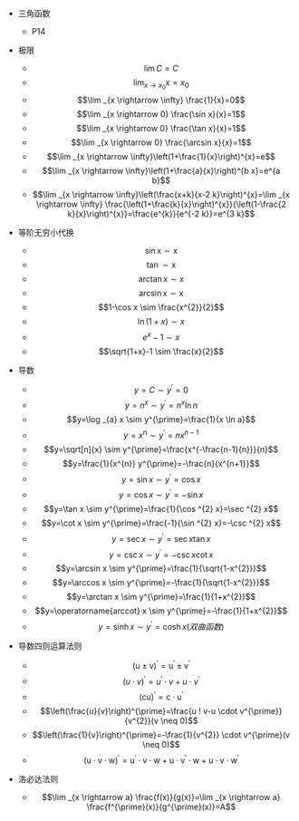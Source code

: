 - 三角函数
  - P14

- 极限
  - $$\lim C=C$$
  - $$\lim _{x \rightarrow x_{0}} x=x_{0}$$
  - $$\lim _{x \rightarrow \infty} \frac{1}{x}=0$$
  - $$\lim _{x \rightarrow 0} \frac{\sin x}{x}=1$$
  - $$\lim _{x \rightarrow 0} \frac{\tan x}{x}=1$$
  - $$\lim _{x \rightarrow 0} \frac{\arcsin x}{x}=1$$
  - $$\lim _{x \rightarrow \infty}\left(1+\frac{1}{x}\right)^{x}=e$$
  - $$\lim _{x \rightarrow \infty}\left(1+\frac{a}{x}\right)^{b x}=e^{a b}$$
  - $$\lim _{x \rightarrow \infty}\left(\frac{x+k}{x-2 k}\right)^{x}=\lim _{x \rightarrow \infty} \frac{\left(1+\frac{k}{x}\right)^{x}}{\left(1-\frac{2 k}{x}\right)^{x}}=\frac{e^{k}}{e^{-2 k}}=e^{3 k}$$


- 等阶无穷小代换
  - $$\sin \mathrm{x} \sim \mathrm{x}$$
  - $$\tan \sim \mathrm{x}$$
  - $$\arctan \mathrm{x} \sim \mathrm{x}$$
  - $$\arcsin \mathrm{x} \sim \mathrm{x}$$
  - $$1-\cos x \sim \frac{x^{2}}{2}$$
  - $$\ln (1+x) \sim x$$
  - $$e^{x}-1 \sim x$$
  - $$\sqrt{1+x}-1 \sim \frac{x}{2}$$

- 导数
  - $$y=C \sim y^{\prime}=0$$
  - $$y=n^{x} \sim y^{\prime}=n^{x} \ln n$$
  - $$y=\log _{a} x \sim y^{\prime}=\frac{1}{x \ln a}$$
  - $$y=x^{n} \sim y^{\prime}=n x^{n-1}$$
  - $$y=\sqrt[n]{x} \sim y^{\prime}=\frac{x^{-\frac{n-1}{n}}}{n}$$
  - $$y=\frac{1}{x^{n}} y^{\prime}=-\frac{n}{x^{n+1}}$$
  - $$y=\sin x \sim y^{\prime}=\cos x$$
  - $$y=\cos x \sim y^{\prime}=-\sin x$$
  - $$y=\tan x \sim y^{\prime}=\frac{1}{\cos ^{2} x}=\sec ^{2} x$$
  - $$y=\cot x \sim y^{\prime}=\frac{-1}{\sin ^{2} x}=-\csc ^{2} x$$
  - $$y=\sec x \sim y^{\prime}=\sec x \tan x$$
  - $$y=\csc x \sim y^{\prime}=-\csc x \cot x$$
  - $$y=\arcsin x \sim y^{\prime}=\frac{1}{\sqrt{1-x^{2}}}$$
  - $$y=\arccos x \sim y^{\prime}=-\frac{1}{\sqrt{1-x^{2}}}$$
  - $$y=\arctan x \sim y^{\prime}=\frac{1}{1+x^{2}}$$
  - $$y=\operatorname{arccot} x \sim y^{\prime}=-\frac{1}{1+x^{2}}$$
  - $$y=\sinh x \sim y^{\prime}=\cosh x(双曲函数)$$

- 导数四则运算法则
  - $$(\mathrm{u} \pm \mathrm{v})^{\prime}=\mathrm{u}^{\prime} \pm \mathrm{v}^{\prime}$$
  - $$(u \cdot v)^{\prime}=u^{\prime} \cdot v+u \cdot v^{\prime}$$
  - $$(\mathrm{cu})^{\prime}=\mathrm{c} \cdot \mathrm{u}^{\prime}$$
  - $$\left(\frac{u}{v}\right)^{\prime}=\frac{u ! v-u \cdot v^{\prime}}{v^{2}}(v \neq 0)$$
  - $$\left(\frac{1}{v}\right)^{\prime}=-\frac{1}{v^{2}} \cdot v^{\prime}(v \neq 0)$$
  - $$(\mathrm{u} \cdot \mathrm{v} \cdot \mathrm{w})^{\prime}=\mathrm{u}^{\prime} \cdot \mathrm{v} \cdot \mathrm{w}+\mathrm{u} \cdot \mathrm{v}^{\prime} \cdot \mathrm{w}+\mathrm{u} \cdot \mathrm{v} \cdot \mathrm{w}^{\prime}$$

- 洛必达法则
  - $$\lim _{x \rightarrow a} \frac{f(x)}{g(x)}=\lim _{x \rightarrow a} \frac{f^{\prime}(x)}{g^{\prime}(x)}=A$$
